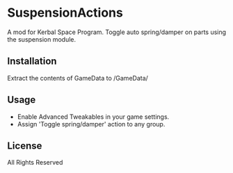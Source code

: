 # SuspensionActions

A mod for Kerbal Space Program. Toggle auto spring/damper on parts using the suspension module.

## Installation

Extract the contents of GameData to <KSP install>/GameData/

## Usage

- Enable Advanced Tweakables in your game settings.
- Assign 'Toggle spring/damper' action to any group.

## License

All Rights Reserved
